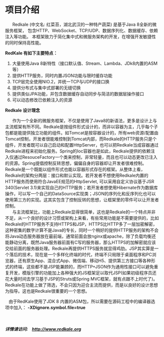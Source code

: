 <h1>项目介绍</h1>
<p>
   &nbsp;&nbsp;&nbsp;&nbsp;&nbsp;&nbsp;Redkale (中文名: 红菜苔，湖北武汉的一种特产蔬菜) 是基于Java 8全新的微服务框架， 包含HTTP、WebSocket、TCP/UDP、数据序列化、数据缓存、依赖注入等功能。 本框架致力于简化集中式和微服务架构的开发，在增强开发敏捷性的同时保持高性能。
</p>
<strong>RedKale 有如下主要特点：</strong>
<ol>
<li>大量使用Java 8新特性（接口默认值、Stream、Lambda、JDk8内置的ASM等）</li>
<li>提供HTTP服务，同时内置JSON功能与限时缓存功能</li>
<li>TCP层完全使用NIO.2，并统一TCP与UDP的接口换</li>
<li>提供分布式与集中式部署的无缝切换</li>
<li>提供类似JPA功能，并包含数据缓存自动同步与简洁的数据层操作接口</li>
<li>可以动态修改已依赖注入的资源</li>
</ol>

<strong>Redkale 设计理念</strong>
<p>
   &nbsp;&nbsp;&nbsp;&nbsp;&nbsp;&nbsp;作为一个全新的微服务框架，不仅是使用了Java8的新语法，更多是设计上与主流框架有所不同。Redkale是按组件形式设计的，而非以容器为主，几乎每个子包都是能提供独立功能的组件。如Tomcat是按容器设计的，所有web资源/配置由Tomcat控制，开发者很能难控制到Tomcat内部，而Redkale的HTTP服务只是个组件，开发者既可以自己启动和配置HttpServer，也可以把Redkale当成容器通过Redkale进程来初始化服务。Spring的Ioc容器也是如此，Redkale提供的依赖注入仅通过ResouceFactory一个类来控制，非常轻量，而且也可以动态更改已注入的资源。Spring提倡控制反转思想，偏偏自身的容器却让开发者很难控制。Redkale是一个既能以组件形式也能以容器形式存在的框架。从整体上看，Redkale的架构分两层：接口和默认实现。若开发者不想使用Redkale内置的HTTP服务而使用符合JavaEE规范的HttpServlet, 可以采用自定义协议基于JSR 340(Servlet 3.1)来实现自己的HTTP服务；若开发者想使用Hibernate作为数据库操作，可以写一个自己的DataSource实现类；JSON的序列化和反序列化也可以使用第三方的实现。这其实包含了控制反转的思想，让框架里的零件可以让开发者控制。<br/>
   &nbsp;&nbsp;&nbsp;&nbsp;&nbsp;&nbsp;与主流框架比，功能上Redkale显得很简单，这也是Redkale的一个特点并非不足，从一个良好的设计习惯或架构上来看，有些常用功能是不需要提供的，比如Redkale的HTTP服务不支持HTTPS和JSP，HTTPS比HTTP多了一层加密解密，这种密集的数字计算不是Java的专长，同时一个稍好的提供HTTP服务的架构不会将Java动态服务器放在最前端，通常前面会放nginx或apache，除了负载均衡还能静动分离，既然Java服务器前面有C写的服务器，那么HTTPS的加解密就应该交给前面的服务器处理。Redkale再提供HTTPS服务就显得鸡肋。JSP其实算是一个落后的技术，现在是一个多样化终端的时代，终端不只局限于桌面程序和PC浏览器，还有原生App、混合式App、微信端、移动H5、提供第三方接口等各种形式的终端，这些都不是JSP能兼顾的，而HTTP+JSON作为通用性接口可以避免重复开发，模版引擎的功能加上各种强大的JS框架足以取代JSP(如果初级程序员还花大量时间去学习基于JSP的Struts或Spring MVC框架，就有点跟不上时代了)。Redkale在功能上做了筛选，不会只因为迎合主流而提供，而是以良好的设计思想为指导。这也是Redkale很重要的一个思想。
</p>


&nbsp;&nbsp;&nbsp;由于RedKale使用了JDK 8 内置的ASM包，所以需要在源码工程中的编译器选项中加入： <b>-XDignore.symbol.file=true</b>

&nbsp;&nbsp;&nbsp;&nbsp;&nbsp;&nbsp;<h5>详情请访问:&nbsp;&nbsp;&nbsp;&nbsp;<a href='http://www.redkale.org' target='_blank'>http://www.redkale.org</a></h5>
